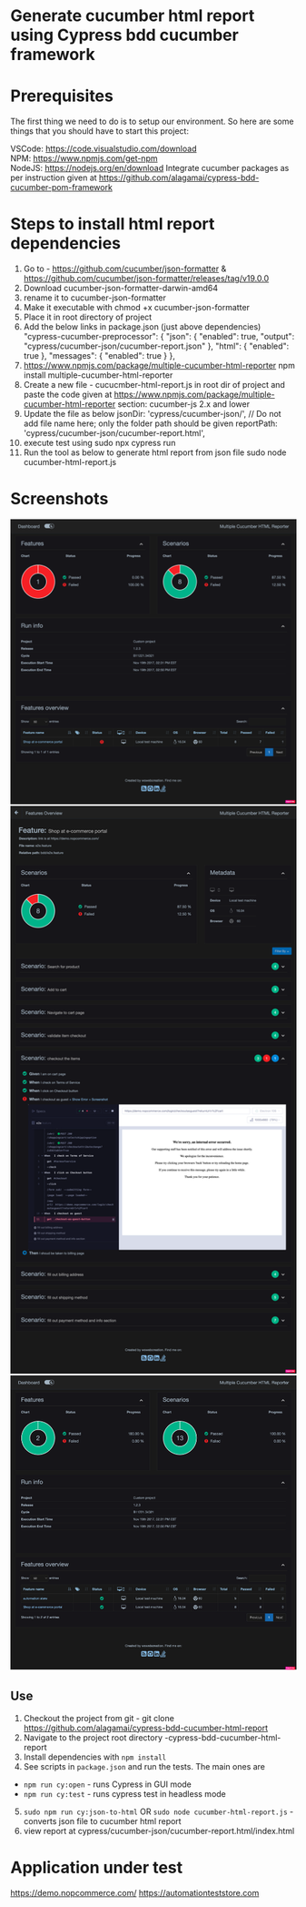 # Generate cucumber html report  using Cypress bdd cucumber framework

# Prerequisites

The first thing we need to do is to setup our environment. So here are some things that you should have to start this project:

VSCode: https://code.visualstudio.com/download </br>
NPM: https://www.npmjs.com/get-npm </br>
NodeJS: https://nodejs.org/en/download
Integrate cucumber packages as per instruction given at https://github.com/alagamai/cypress-bdd-cucumber-pom-framework

# Steps to install html report dependencies
1. Go to - https://github.com/cucumber/json-formatter & https://github.com/cucumber/json-formatter/releases/tag/v19.0.0
2. Download cucumber-json-formatter-darwin-amd64
3. rename it to cucumber-json-formatter
4. Make it executable with chmod +x cucumber-json-formatter
5. Place it in root directory of project
6. Add the below links in package.json (just above dependencies)
  "cypress-cucumber-preprocessor": {
    "json": {
      "enabled": true,
      "output": "cypress/cucumber-json/cucumber-report.json"
    },
    "html": {
      "enabled": true
    },
    "messages": {
      "enabled": true
    }
  },
6. https://www.npmjs.com/package/multiple-cucumber-html-reporter
	npm install multiple-cucumber-html-reporter
7. Create a new file - cucucmber-html-report.js in root dir of project and paste the code given at https://www.npmjs.com/package/multiple-cucumber-html-reporter section: cucumber-js 2.x and lower
8. Update the file as below 
  	  jsonDir: 'cypress/cucumber-json/',     // Do not add file name here; only the folder path should be given 
   	 reportPath: 'cypress/cucumber-json/cucumber-report.html',
9. execute test using sudo npx cypress run  
10. Run the tool as below to generate html report from json file 
	 sudo node cucumber-html-report.js  


# Screenshots
![cypress-cucumber-html-report1](https://github.com/alagamai/cypress-bdd-cucumber-html-report/blob/main/images/report1.png "cypress-cucumber-html-report1")
![cypress-cucumber-html-report2](https://github.com/alagamai/cypress-bdd-cucumber-html-report/blob/main/images/report2.png "cypress-cucumber-html-report2")
![cypress-cucumber-html-report3](https://github.com/alagamai/cypress-bdd-cucumber-html-report/blob/main/images/report3.png "cypress-cucumber-html-report3")

## Use

1. Checkout the project from git - git clone https://github.com/alagamai/cypress-bdd-cucumber-html-report
2. Navigate to the project root directory -cypress-bdd-cucumber-html-report
3. Install dependencies with `npm install` 
4. See scripts in `package.json` and run the tests. The main ones are
* `npm run cy:open` - runs Cypress in GUI mode
* `npm run cy:test` - runs cypress test in headless mode
5. `sudo npm run cy:json-to-html` OR `sudo node cucumber-html-report.js`  -  converts json file to cucumber html report 
6. view report at cypress/cucumber-json/cucumber-report.html/index.html
    
# Application under test

https://demo.nopcommerce.com/
https://automationteststore.com
